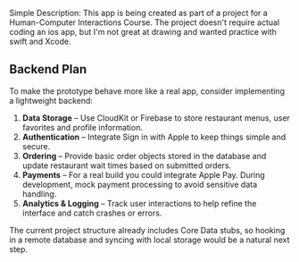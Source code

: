 Simple Description: This app is being created as part of a project for a Human-Computer Interactions Course.
             The project doesn't require actual coding an ios app, but I'm not great at drawing and wanted practice with swift and Xcode.

## Backend Plan

To make the prototype behave more like a real app, consider implementing a lightweight backend:

1. **Data Storage** – Use CloudKit or Firebase to store restaurant menus, user favorites and profile information.
2. **Authentication** – Integrate Sign in with Apple to keep things simple and secure.
3. **Ordering** – Provide basic order objects stored in the database and update restaurant wait times based on submitted orders.
4. **Payments** – For a real build you could integrate Apple Pay. During development, mock payment processing to avoid sensitive data handling.
5. **Analytics & Logging** – Track user interactions to help refine the interface and catch crashes or errors.

The current project structure already includes Core Data stubs, so hooking in a remote database and syncing with local storage would be a natural next step.
